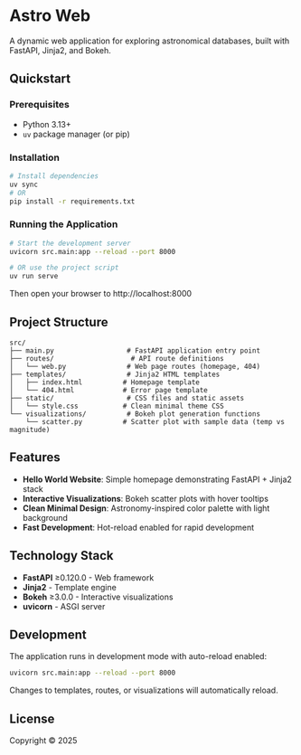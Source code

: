 # Astro Web

A dynamic web application for exploring astronomical databases, built with FastAPI, Jinja2, and Bokeh.

## Quickstart

### Prerequisites

- Python 3.13+
- `uv` package manager (or pip)

### Installation

```bash
# Install dependencies
uv sync
# OR
pip install -r requirements.txt
```

### Running the Application

```bash
# Start the development server
uvicorn src.main:app --reload --port 8000

# OR use the project script
uv run serve
```

Then open your browser to http://localhost:8000

## Project Structure

```
src/
├── main.py                  # FastAPI application entry point
├── routes/                   # API route definitions
│   └── web.py               # Web page routes (homepage, 404)
├── templates/               # Jinja2 HTML templates
│   ├── index.html          # Homepage template
│   └── 404.html            # Error page template
├── static/                  # CSS files and static assets
│   └── style.css           # Clean minimal theme CSS
└── visualizations/          # Bokeh plot generation functions
    └── scatter.py          # Scatter plot with sample data (temp vs magnitude)
```

## Features

- **Hello World Website**: Simple homepage demonstrating FastAPI + Jinja2 stack
- **Interactive Visualizations**: Bokeh scatter plots with hover tooltips
- **Clean Minimal Design**: Astronomy-inspired color palette with light background
- **Fast Development**: Hot-reload enabled for rapid development

## Technology Stack

- **FastAPI** ≥0.120.0 - Web framework
- **Jinja2** - Template engine
- **Bokeh** ≥3.0.0 - Interactive visualizations
- **uvicorn** - ASGI server

## Development

The application runs in development mode with auto-reload enabled:

```bash
uvicorn src.main:app --reload --port 8000
```

Changes to templates, routes, or visualizations will automatically reload.

## License

Copyright © 2025
